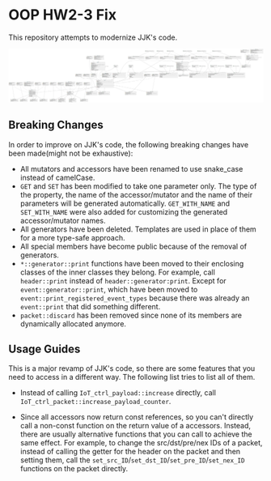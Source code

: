 # OOP HW2-3 Fix

This repository attempts to modernize JJK's code.

![UML](assets/UML.svg)

## Breaking Changes

In order to improve on JJK's code, the following breaking changes have been made(might not be exhaustive):

- All mutators and accessors have been renamed to use snake_case instead of camelCase.
- `GET` and `SET` has been modified to take one parameter only. The type of the property, the name of the accessor/mutator and the name of their parameters will be generated automatically. `GET_WITH_NAME` and `SET_WITH_NAME` were also added for customizing the generated accessor/mutator names.
- All generators have been deleted. Templates are used in place of them for a more type-safe approach.
- All special members have become public because of the removal of generators.
- `*::generator::print` functions have been moved to their enclosing classes of the inner classes they belong. For example, call `header::print` instead of `header::generator:print`. Except for `event::generator::print`, which have been moved to `event::print_registered_event_types` because there was already an `event::print` that did something different.
- `packet::discard` has been removed since none of its members are dynamically allocated anymore.

## Usage Guides

This is a major revamp of JJK's code, so there are some features that you need to access in a different way. The following list tries to list all of them.

- Instead of calling `IoT_ctrl_payload::increase` directly, call `IoT_ctrl_packet::increase_payload_counter`.

- Since all accessors now return const references, so you can't directly call a non-const function on the return value of a accessors. Instead, there are usually alternative functions that you can call to achieve the same effect. For example, to change the src/dst/pre/nex IDs of a packet, instead of calling the getter for the header on the packet and then setting them, call the `set_src_ID`/`set_dst_ID`/`set_pre_ID`/`set_nex_ID` functions on the packet directly.
